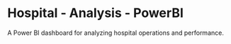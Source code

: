 # Hospital - Analysis - PowerBI
A Power BI dashboard for analyzing hospital operations and performance.
